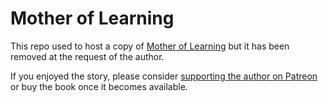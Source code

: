 # Mother of Learning

This repo used to host a copy of [Mother of Learning](https://www.fictionpress.com/s/2961893/1/Mother-of-Learning) but it has been removed at the request of the author.

If you enjoyed the story, please consider [supporting the author on Patreon](https://www.patreon.com/nobody103) or buy the book once it becomes available.
